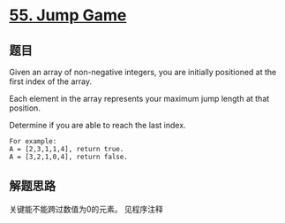 # [55. Jump Game](https://leetcode.com/problems/jump-game/)

## 题目
Given an array of non-negative integers, you are initially positioned at the first index of the array.

Each element in the array represents your maximum jump length at that position. 

Determine if you are able to reach the last index.

```
For example:
A = [2,3,1,1,4], return true.
A = [3,2,1,0,4], return false.
```
## 解题思路
关键能不能跨过数值为0的元素。
见程序注释
